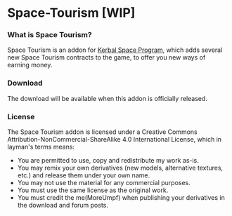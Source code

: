 Space-Tourism  [WIP]
=============

### What is Space Tourism?

Space Tourism is an addon for [Kerbal Space Program](http://kerbalspaceprogram.com), which adds several new Space Tourism contracts to the game, to offer you new ways of earning money.

### Download

The download will be available when this addon is officially released.

### License

The Space Tourism addon is licensed under a Creative Commons Attribution-NonCommercial-ShareAlike 4.0 International License, which in layman's terms means:
* You are permitted to use, copy and redistribute my work as-is.
* You may remix your own derivatives (new models, alternative textures, etc.) and release them under your own name.
* You may not use the material for any commercial purposes.
* You must use the same license as the original work.
* You must credit the me(MoreUmpf) when publishing your derivatives in the download and forum posts.
